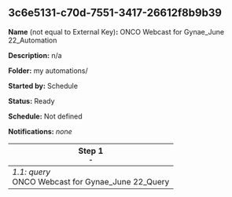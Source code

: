 ## 3c6e5131-c70d-7551-3417-26612f8b9b39

**Name** (not equal to External Key)**:** ONCO Webcast for Gynae_June 22_Automation

**Description:** n/a

**Folder:** my automations/

**Started by:** Schedule

**Status:** Ready

**Schedule:** Not defined

**Notifications:** _none_


| Step 1<br>_<small>-</small>_ |
| --- |
| _1.1: query_<br>ONCO Webcast for Gynae_June 22_Query |

